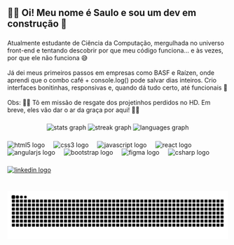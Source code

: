<h2 align="left">👩‍💻 Oi! Meu nome é Saulo e sou um dev em construção 🚧</h2>

###

<p align="left">Atualmente estudante de Ciência da Computação, mergulhada no universo front-end e tentando descobrir por que meu código funciona... e às vezes, por que ele não funciona 😅<br><br>Já dei meus primeiros passos em empresas como BASF e Raízen, onde aprendi que o combo café + console.log() pode salvar dias inteiros. Crio interfaces bonitinhas, responsivas e, quando dá tudo certo, até funcionais 🎉<br><br>Obs: 👨‍🚀 Tô em missão de resgate dos projetinhos perdidos no HD. Em breve, eles vão dar o ar da graça por aqui! 🚀🌌</p>

###

<div align="center">
  <img src="https://github-readme-stats.vercel.app/api?username=sasilvatech&hide_title=false&hide_rank=false&show_icons=true&include_all_commits=true&count_private=true&disable_animations=false&theme=radical&locale=en&hide_border=false" width="300" height="150" alt="stats graph"  />
  <img src="https://streak-stats.demolab.com?user=sasilvatech&locale=en&mode=daily&theme=radical&hide_border=false&border_radius=5" width="320" height="150" alt="streak graph"  />
  <img src="https://github-readme-stats.vercel.app/api/top-langs?username=sasilvatech&locale=en&hide_title=false&layout=compact&card_width=320&langs_count=10&theme=radical&hide_border=false" width="245" height="150" alt="languages graph"  />
</div>

###

<div align="left">
  <img src="https://cdn.jsdelivr.net/gh/devicons/devicon/icons/html5/html5-original.svg" height="30" alt="html5 logo"  />
  <img width="12" />
  <img src="https://cdn.jsdelivr.net/gh/devicons/devicon/icons/css3/css3-original.svg" height="30" alt="css3 logo"  />
  <img width="12" />
  <img src="https://cdn.jsdelivr.net/gh/devicons/devicon/icons/javascript/javascript-original.svg" height="30" alt="javascript logo"  />
  <img width="12" />
  <img src="https://cdn.jsdelivr.net/gh/devicons/devicon/icons/react/react-original.svg" height="30" alt="react logo"  />
  <img width="12" />
  <img src="https://cdn.jsdelivr.net/gh/devicons/devicon/icons/angularjs/angularjs-original.svg" height="30" alt="angularjs logo"  />
  <img width="12" />
  <img src="https://cdn.jsdelivr.net/gh/devicons/devicon/icons/bootstrap/bootstrap-original.svg" height="30" alt="bootstrap logo"  />
  <img width="12" />
  <img src="https://cdn.jsdelivr.net/gh/devicons/devicon/icons/figma/figma-original.svg" height="30" alt="figma logo"  />
  <img width="12" />
  <img src="https://cdn.jsdelivr.net/gh/devicons/devicon/icons/csharp/csharp-original.svg" height="30" alt="csharp logo"  />
</div>

###

<div align="left">
  <a href="https://www.linkedin.com/in/saulodetarsiodasilva/" target="_blank">
    <img src="https://img.shields.io/static/v1?message=LinkedIn&logo=linkedin&label=&color=0077B5&logoColor=white&labelColor=&style=for-the-badge" height="35" alt="linkedin logo"  />
  </a>
</div>

###

<br clear="both">

<img src="https://raw.githubusercontent.com/sasilvatech/sasilvatech/output/snake.svg" alt="Snake animation" />

###
